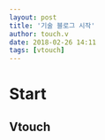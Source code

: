 ```yaml
---
layout: post
title: '기술 블로그 시작'
author: touch.v
date: 2018-02-26 14:11
tags: [vtouch]
---
```


# Start

## Vtouch
